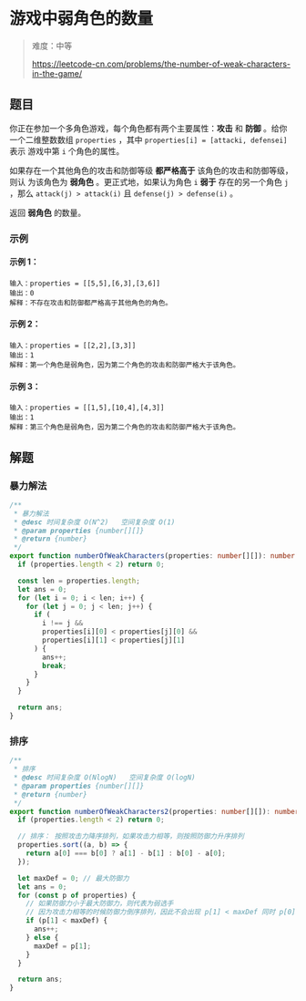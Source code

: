 # 游戏中弱角色的数量

> 难度：中等
>
> https://leetcode-cn.com/problems/the-number-of-weak-characters-in-the-game/

## 题目

你正在参加一个多角色游戏，每个角色都有两个主要属性：**攻击** 和 **防御** 。给你
一个二维整数数组 `properties` ，其中 `properties[i] = [attacki, defensei]` 表示
游戏中第 `i` 个角色的属性。

如果存在一个其他角色的攻击和防御等级 **都严格高于** 该角色的攻击和防御等级，则认
为该角色为 **弱角色** 。更正式地，如果认为角色 `i` **弱于** 存在的另一个角色 `j`
，那么 `attack(j) > attack(i)` 且 `defense(j) > defense(i)` 。

返回 **弱角色** 的数量。

### 示例

#### 示例 1：

```
输入：properties = [[5,5],[6,3],[3,6]]
输出：0
解释：不存在攻击和防御都严格高于其他角色的角色。
```

#### 示例 2：

```
输入：properties = [[2,2],[3,3]]
输出：1
解释：第一个角色是弱角色，因为第二个角色的攻击和防御严格大于该角色。
```

#### 示例 3：

```
输入：properties = [[1,5],[10,4],[4,3]]
输出：1
解释：第三个角色是弱角色，因为第二个角色的攻击和防御严格大于该角色。
```

## 解题

### 暴力解法

```typescript
/**
 * 暴力解法
 * @desc 时间复杂度 O(N^2)   空间复杂度 O(1)
 * @param properties {number[][]}
 * @return {number}
 */
export function numberOfWeakCharacters(properties: number[][]): number {
  if (properties.length < 2) return 0;

  const len = properties.length;
  let ans = 0;
  for (let i = 0; i < len; i++) {
    for (let j = 0; j < len; j++) {
      if (
        i !== j &&
        properties[i][0] < properties[j][0] &&
        properties[i][1] < properties[j][1]
      ) {
        ans++;
        break;
      }
    }
  }

  return ans;
}
```

### 排序

```typescript
/**
 * 排序
 * @desc 时间复杂度 O(NlogN)   空间复杂度 O(logN)
 * @param properties {number[][]}
 * @return {number}
 */
export function numberOfWeakCharacters2(properties: number[][]): number {
  if (properties.length < 2) return 0;

  // 排序： 按照攻击力降序排列，如果攻击力相等，则按照防御力升序排列
  properties.sort((a, b) => {
    return a[0] === b[0] ? a[1] - b[1] : b[0] - a[0];
  });

  let maxDef = 0; // 最大防御力
  let ans = 0;
  for (const p of properties) {
    // 如果防御力小于最大防御力，则代表为弱选手
    // 因为攻击力相等的时候防御力倒序排列，因此不会出现 p[1] < maxDef 同时 p[0] 与 maxDef对于的角色攻击力一致的情况
    if (p[1] < maxDef) {
      ans++;
    } else {
      maxDef = p[1];
    }
  }

  return ans;
}
```
